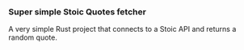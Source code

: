 ### Super simple Stoic Quotes fetcher

A very simple Rust project that connects to a Stoic API and returns a random quote.
